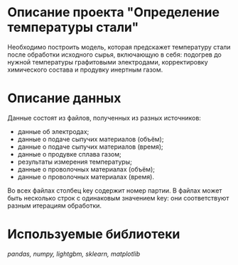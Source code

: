 # Описание проекта "Определение температуры стали"

Необходимо построить модель, которая предскажет температуру стали после обработки исходного сырья, включающую в себя: подогрев до нужной температуры графитовыми электродами, 
корректировку химического состава и продувку инертным газом.

# Описание данных
Данные состоят из файлов, полученных из разных источников:

* данные об электродах;
* данные о подаче сыпучих материалов (объём);
* данные о подаче сыпучих материалов (время);
* данные о продувке сплава газом;
* результаты измерения температуры;
* данные о проволочных материалах (объём);
* данные о проволочных материалах (время).

Во всех файлах столбец key содержит номер партии. В файлах может быть несколько строк с одинаковым значением key: они соответствуют разным итерациям обработки.

# Используемые библиотеки
*pandas, numpy, lightgbm, sklearn, matplotlib*
